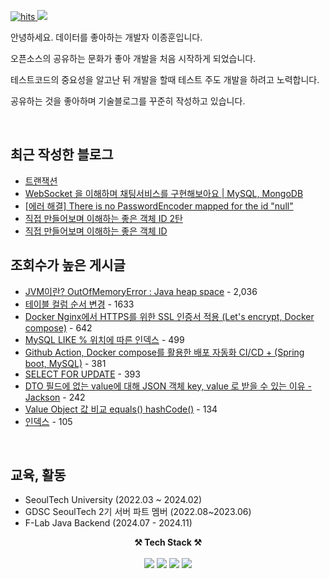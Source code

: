 <!-- Header -->

[//]: # (<p align="center">)

[//]: # ()
[//]: # (  <img src="https://capsule-render.vercel.app/api?type=rounded&color=B9F2FF&height=180&section=header&text=JONGHUN%20LEE&fontSize=45&fontAlignY=38&desc=Web%20Backend%20Developer&descAlignY=55&descAlign=60&descSize=14" alt="header" />)

[//]: # ()
[//]: # (</p>)


<!-- Hits -->

<a href="https://hits.seeyoufarm.com"><img src="https://hits.seeyoufarm.com/api/count/incr/badge.svg?url=https%3A%2F%2Fgithub.com%2Frivkode&count_bg=%2379C83D&title_bg=%23555555&icon=&icon_color=%23E7E7E7&title=hits&edge_flat=false" alt="hits" />
<a href="https://solved.ac/jonghun"><img src="http://mazassumnida.wtf/api/mini/generate_badge?boj=jonghun"/></a>

<p align="center">

[//]: # (  <a href="https://hits.seeyoufarm.com">)

[//]: # ()
[//]: # (    <img src="https://hits.seeyoufarm.com/api/count/incr/badge.svg?url=https%3A%2F%2Fgithub.com%2Frivkode&count_bg=%2379C83D&title_bg=%23555555&icon=&icon_color=%23E7E7E7&title=hits&edge_flat=false" alt="hits" />)

[//]: # ()
[//]: # (  </a>)
</p>

[//]: # (<!-- Introduction -->)

[//]: # (<p align="center">)

[//]: # (  👋 안녕하세요 👋<br>)

[//]: # (  제 이름은 이종훈이고 백엔드를 공부하고 있습니다.<br>)

[//]: # (  현재 대학교에 재학 중이며 배우려는 자세로 열심히 학습에 임하고 있습니다!<br><br>)
[//]: # (</p>)

안녕하세요. 데이터를 좋아하는 개발자 이종훈입니다.

오픈소스의 공유하는 문화가 좋아 개발을 처음 시작하게 되었습니다.

테스트코드의 중요성을 알고난 뒤 개발을 할때 테스트 주도 개발을 하려고 노력합니다.

공유하는 것을 좋아하며 기술블로그를 꾸준히 작성하고 있습니다. 

<br>


## 최근 작성한 블로그

- [트랜잭션](https://velog.io/@rivkode/%ED%8A%B8%EB%9E%9C%EC%9E%AD%EC%85%98%EA%B3%BC-%EA%B2%A9%EB%A6%AC%EB%A0%88%EB%B2%A8)
- [WebSocket 을 이해하며 채팅서비스를 구현해보아요 | MySQL, MongoDB](https://velog.io/@rivkode/WebSocket-%EC%9D%84-%EC%9D%B4%ED%95%B4%ED%95%98%EB%A9%B0-%EC%B1%84%ED%8C%85%EC%84%9C%EB%B9%84%EC%8A%A4%EB%A5%BC-%EA%B5%AC%ED%98%84%ED%95%B4%EB%B3%B4%EC%95%84%EC%9A%94-MySQL-MongoDB)
- [[에러 해결] There is no PasswordEncoder mapped for the id "null"](https://velog.io/@rivkode/%EC%97%90%EB%9F%AC-%ED%95%B4%EA%B2%B0-There-is-no-PasswordEncoder-mapped-for-the-id-null)
- [직접 만들어보며 이해하는 좋은 객체 ID 2탄](https://velog.io/@rivkode/ID-%EC%83%9D%EC%84%B1%EA%B8%B0-%EA%B5%AC%ED%98%84%EC%9D%84-%ED%95%B4%EB%B3%B4%EC%95%84%EC%9A%94-2%ED%83%84)
- [직접 만들어보며 이해하는 좋은 객체 ID](https://velog.io/@rivkode/Id-%EC%83%9D%EC%84%B1%EA%B8%B0-%EA%B5%AC%ED%98%84)

## 조회수가 높은 게시글
- [JVM이란? OutOfMemoryError : Java heap space](https://velog.io/@rivkode/OutOfMemoryError-Java-heap-space) - 2,036
- [테이블 컬럼 순서 변경](https://velog.io/@rivkode/%ED%85%8C%EC%9D%B4%EB%B8%94-%EC%BB%AC%EB%9F%BC-%EC%88%9C%EC%84%9C-%EB%B3%80%EA%B2%BD-Mysql) - 1633
- [Docker Nginx에서 HTTPS를 위한 SSL 인증서 적용 (Let's encrypt, Docker compose)](https://velog.io/@rivkode/Docker-Nginx%EC%97%90%EC%84%9C-HTTPS%EB%A5%BC-%EC%9C%84%ED%95%9C-SSL-%EC%9D%B8%EC%A6%9D%EC%84%9C-%EC%A0%81%EC%9A%A9-Lets-encrypt-Docker-compose) - 642
- [MySQL LIKE % 위치에 따른 인덱스](https://velog.io/@rivkode/MySQL-LIKE-%EC%9C%84%EC%B9%98%EC%97%90-%EB%94%B0%EB%A5%B8-%EC%9D%B8%EB%8D%B1%EC%8A%A4) - 499
- [Github Action, Docker compose를 활용한 배포 자동화 CI/CD + (Spring boot, MySQL)](https://velog.io/@rivkode/Github-Action-Docker-compose%EB%A5%BC-%ED%99%9C%EC%9A%A9%ED%95%9C-%EB%B0%B0%ED%8F%AC-%EC%9E%90%EB%8F%99%ED%99%94-CICD-Spring-boot-MySQL) - 381
- [SELECT FOR UPDATE](https://velog.io/@rivkode/Select-for-update) - 393
- [DTO 필드에 없는 value에 대해 JSON 객체 key, value 로 받을 수 있는 이유 - Jackson](https://velog.io/@rivkode/%ED%95%84%EB%93%9C%EC%97%90-%EC%97%86%EB%8A%94-value%EC%97%90-%EB%8C%80%ED%95%B4-%ED%8C%8C%EB%9D%BC%EB%AF%B8%ED%84%B0%EB%A1%9C-%EB%B0%9B%EC%9D%84-%EC%88%98-%EC%9E%88%EB%8A%94-%EC%9D%B4%EC%9C%A0) - 242
- [Value Object 값 비교 equals() hashCode()](https://velog.io/@rivkode/Java-Object%EC%B5%9C%EC%83%81%EC%9C%84-%ED%81%B4%EB%9E%98%EC%8A%A4-%EC%99%80-%EC%98%A4%EB%B2%84%EB%9D%BC%EC%9D%B4%EB%94%A9) - 134
- [인덱스](https://velog.io/@rivkode/%EC%9D%B8%EB%8D%B1%EC%8A%A4-%ED%81%B4%EB%9F%AC%EC%8A%A4%ED%84%B0-%ED%9E%99) - 105
<br>

## 교육, 활동

- SeoulTech University (2022.03 ~ 2024.02)
- GDSC SeoulTech 2기 서버 파트 멤버 (2022.08~2023.06)
- F-Lab Java Backend (2024.07 - 2024.11)

<!-- Tech Stack -->
<p align="center">
  <strong>⚒️ Tech Stack ⚒️</strong><br>

[//]: # (  💡 Used as the main<br>)

<br>
  <img src="https://img.shields.io/badge/JAVA-007396?style=for-the-badge&logo=java&logoColor=white">
  <img src="https://img.shields.io/badge/Spring-6DB33F?style=for-the-badge&logo=Spring&logoColor=white">
  <img src="https://img.shields.io/badge/SpringBoot-6DB33F?style=for-the-badge&logo=SpringBoot&logoColor=white">
  <img src="https://img.shields.io/badge/mysql-4479A1?style=for-the-badge&logo=mysql&logoColor=white">
</p>
<br>

[//]: # (<!-- Velog Stats -->)

[//]: # (<p align="center">)

[//]: # (  <a href="https://velog.io/@rivkode">)

[//]: # (    <img src="https://velog-readme-stats.vercel.app/api?name=rivkode" alt="Velog's GitHub stats">)

[//]: # (  </a>)

[//]: # (</p>)
